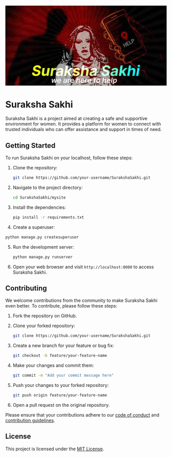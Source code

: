 ![image-banner](surakshasakhi.png)

# Suraksha Sakhi

Suraksha Sakhi is a project aimed at creating a safe and supportive environment for women. It provides a platform for women to connect with trusted individuals who can offer assistance and support in times of need.

## Getting Started

To run Suraksha Sakhi on your localhost, follow these steps:

1. Clone the repository:
    ```bash
    git clone https://github.com/your-username/SurakshaSakhi.git
    ```

2. Navigate to the project directory:
    ```bash
    cd SurakshaSakhi/mysite
    ```

3. Install the dependencies:
    ```bash
    pip install -r requirements.txt
    ```

4. Create a superuser:
```bash
python manage.py createsuperuser
```

5. Run the development server:
    ```bash
    python manage.py runserver
    ```

6. Open your web browser and visit `http://localhost:8000` to access Suraksha Sakhi.

## Contributing

We welcome contributions from the community to make Suraksha Sakhi even better. To contribute, please follow these steps:

1. Fork the repository on GitHub.

2. Clone your forked repository:
    ```bash
    git clone https://github.com/your-username/SurakshaSakhi.git
    ```

3. Create a new branch for your feature or bug fix:
    ```bash
    git checkout -b feature/your-feature-name
    ```

4. Make your changes and commit them:
    ```bash
    git commit -m "Add your commit message here"
    ```

5. Push your changes to your forked repository:
    ```bash
    git push origin feature/your-feature-name
    ```

6. Open a pull request on the original repository.

Please ensure that your contributions adhere to our [code of conduct](CONTRIBUTING.md) and [contribution guidelines](CONTRIBUTING.md).

## License

This project is licensed under the [MIT License](LICENSE).